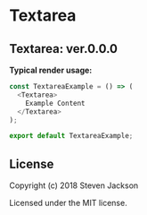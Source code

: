 Textarea
================
Textarea: ver.0.0.0 
---
**Typical render usage:**

```js
const TextareaExample = () => (
  <Textarea>
    Example Content
  </Textarea>
);

export default TextareaExample;
```

## License
Copyright (c) 2018 Steven Jackson

Licensed under the MIT license.
